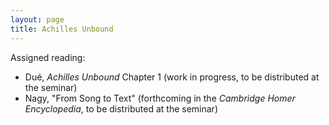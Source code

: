 ```yaml
---
layout: page
title: Achilles Unbound
---
```


Assigned reading:

- Dué, *Achilles Unbound* Chapter 1 (work in progress, to be distributed at the seminar)
- Nagy, "From Song to Text" (forthcoming in the *Cambridge Homer Encyclopedia*, to be distributed at the seminar)
